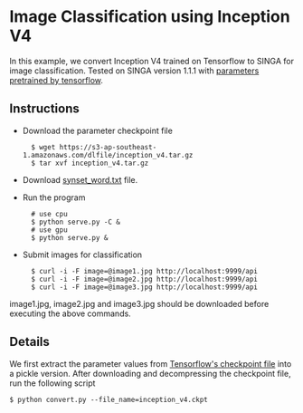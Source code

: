 <!--
    Licensed to the Apache Software Foundation (ASF) under one
    or more contributor license agreements.  See the NOTICE file
    distributed with this work for additional information
    regarding copyright ownership.  The ASF licenses this file
    to you under the Apache License, Version 2.0 (the
    "License"); you may not use this file except in compliance
    with the License.  You may obtain a copy of the License at

      http://www.apache.org/licenses/LICENSE-2.0

    Unless required by applicable law or agreed to in writing,
    software distributed under the License is distributed on an
    "AS IS" BASIS, WITHOUT WARRANTIES OR CONDITIONS OF ANY
    KIND, either express or implied.  See the License for the
    specific language governing permissions and limitations
    under the License.
-->

# Image Classification using Inception V4

In this example, we convert Inception V4 trained on Tensorflow to SINGA for image classification. Tested on SINGA version 1.1.1 with [parameters pretrained by tensorflow](https://s3-ap-southeast-1.amazonaws.com/dlfile/inception_v4.tar.gz).

## Instructions

* Download the parameter checkpoint file

        $ wget https://s3-ap-southeast-1.amazonaws.com/dlfile/inception_v4.tar.gz
        $ tar xvf inception_v4.tar.gz

* Download [synset_word.txt](https://github.com/BVLC/caffe/blob/master/data/ilsvrc12/get_ilsvrc_aux.sh) file.

* Run the program

        # use cpu
        $ python serve.py -C &
        # use gpu
        $ python serve.py &

* Submit images for classification

        $ curl -i -F image=@image1.jpg http://localhost:9999/api
        $ curl -i -F image=@image2.jpg http://localhost:9999/api
        $ curl -i -F image=@image3.jpg http://localhost:9999/api

image1.jpg, image2.jpg and image3.jpg should be downloaded before executing the above commands.

## Details

We first extract the parameter values from [Tensorflow's checkpoint file](http://download.tensorflow.org/models/inception_v4_2016_09_09.tar.gz) into a pickle version.
After downloading and decompressing the checkpoint file, run the following script

    $ python convert.py --file_name=inception_v4.ckpt

